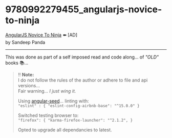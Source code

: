 # 9780992279455_angularjs-novice-to-ninja

[AngularJS Novice To Ninja](https://amzn.to/3INGzUW) :arrow_left: [AD]  
by Sandeep Panda

___

This was done as part of a self imposed read and code along... of _&quot;OLD&quot;_ books :books:...

> :bangbang: **Note:**  
> I do not follow the rules of the author or adhere to file and api versions...  
> Fair warning... _I just wing it._  
>
> Using [angular-seed](https://github.com/angular/angular-seed)... linting with:  
> `"eslint" : { "eslint-config-airbnb-base": "^15.0.0" }`  
>
> Switched testing browser to:  
> `"firefox": { "karma-firefox-launcher": "^2.1.2", }`  
>
> Opted to upgrade all dependancies to latest.